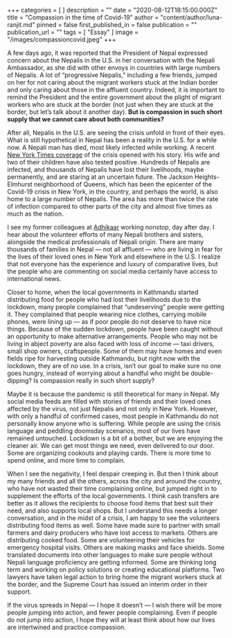 +++
categories = [ ]
description = ""
date = "2020-08-12T18:15:00.000Z"
title = "Compassion in the time of Covid-19"
author = "content/author/luna-ranjit.md"
pinned = false
first_published_in = false
publication = ""
publication_url = ""
tags = [ "Essay" ]
image = "/images/compassioncovid.jpeg"
+++

A few days ago, it was reported that the President of Nepal expressed concern about the Nepalis in the U.S. in her conversation with the Nepali Ambassador, as she did with other envoys in countries with large numbers of Nepalis. A lot of “progressive Nepalis,” including a few friends, jumped on her for not caring about the migrant workers stuck at the Indian border and only caring about those in the affluent country. Indeed, it is important to remind the President and the entire government about the plight of migrant workers who are stuck at the border (not just when they are stuck at the border, but let’s talk about it another day). **But is compassion in such short supply that we cannot care about both communities?**

After all, Nepalis in the U.S. are seeing the crisis unfold in front of their eyes. What is still hypothetical in Nepal has been a reality in the U.S. for a while now. A Nepali man has died, most likely infected while working. A recent [New York Times coverage](https://www.nytimes.com/2020/04/09/nyregion/coronavirus-queens-corona-jackson-heights-elmhurst.html) of the crisis opened with his story. His wife and two of their children have also tested positive. Hundreds of Nepalis are infected, and thousands of Nepalis have lost their livelihoods, maybe permanently, and are staring at an uncertain future. The Jackson Heights-Elmhurst neighborhood of Queens, which has been the epicenter of the Covid-19 crisis in New York, in the country, and perhaps the world, is also home to a large number of Nepalis. The area has more than twice the rate of infection compared to other parts of the city and almost five times as much as the nation.

I see my former colleagues at [Adhikaar](http://facebook.com/adhikaar) working nonstop, day after day. I hear about the volunteer efforts of many Nepali brothers and sisters, alongside the medical professionals of Nepali origin. There are many thousands of families in Nepal — not all affluent — who are living in fear for the lives of their loved ones in New York and elsewhere in the U.S. I realize that not everyone has the experience and luxury of comparative lives, but the people who are commenting on social media certainly have access to international news.

Closer to home, when the local governments in Kathmandu started distributing food for people who had lost their livelihoods due to the lockdown, many people complained that “undeserving” people were getting it. They complained that people wearing nice clothes, carrying mobile phones, were lining up — as if poor people do not deserve to have nice things. Because of the sudden lockdown, people have been caught without an opportunity to make alternative arrangements. People who may not be living in abject poverty are also faced with loss of income — taxi drivers, small shop owners, craftspeople. Some of them may have homes and even fields ripe for harvesting outside Kathmandu, but right now with the lockdown, they are of no use. In a crisis, isn’t our goal to make sure no one goes hungry, instead of worrying about a handful who might be double-dipping? Is compassion really in such short supply?

Maybe it is because the pandemic is still theoretical for many in Nepal. My social media feeds are filled with stories of friends and their loved ones affected by the virus, not just Nepalis and not only in New York. However, with only a handful of confirmed cases, most people in Kathmandu do not personally know anyone who is suffering. While people are using the crisis language and peddling doomsday scenarios, most of our lives have remained untouched. Lockdown is a bit of a bother, but we are enjoying the cleaner air. We can get most things we need, even delivered to our door. Some are organizing cookouts and playing cards. There is more time to spend online, and more time to complain.

When I see the negativity, I feel despair creeping in. But then I think about my many friends and all the others, across the city and around the country, who have not wasted their time complaining online, but jumped right in to supplement the efforts of the local governments. I think cash transfers are better as it allows the recipients to choose food items that best suit their need, and also supports local shops. But I understand this needs a longer conversation, and in the midst of a crisis, I am happy to see the volunteers distributing food items as well. Some have made sure to partner with small farmers and dairy producers who have lost access to markets. Others are distributing cooked food. Some are volunteering their vehicles for emergency hospital visits. Others are making masks and face shields. Some translated documents into other languages to make sure people without Nepali language proficiency are getting informed. Some are thinking long term and working on policy solutions or creating educational platforms. Two lawyers have taken legal action to bring home the migrant workers stuck at the border, and the Supreme Court has issued an interim order in their support.

If the virus spreads in Nepal — I hope it doesn’t — I wish there will be more people jumping into action, and fewer people complaining. Even if people do not jump into action, I hope they will at least think about how our lives are intertwined and practice compassion.

